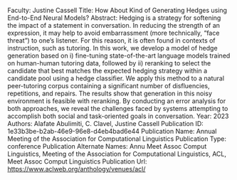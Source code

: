 Faculty: Justine Cassell
Title: How About Kind of Generating Hedges using End-to-End Neural Models?
Abstract: Hedging is a strategy for softening the impact of a statement in conversation. In reducing the strength of an expression, it may help to avoid embarrassment (more technically, “face threat”) to one’s listener. For this reason, it is often found in contexts of instruction, such as tutoring. In this work, we develop a model of hedge generation based on i) fine-tuning state-of-the-art language models trained on human-human tutoring data, followed by ii) reranking to select the candidate that best matches the expected hedging strategy within a candidate pool using a hedge classifier. We apply this method to a natural peer-tutoring corpus containing a significant number of disfluencies, repetitions, and repairs. The results show that generation in this noisy environment is feasible with reranking. By conducting an error analysis for both approaches, we reveal the challenges faced by systems attempting to accomplish both social and task-oriented goals in conversation.
Year: 2023
Authors: Alafate Abulimiti, C. Clavel, Justine Cassell
Publication ID: 1e33b3be-b2ab-46e9-96e8-d4eb4bad6e44
Publication Name: Annual Meeting of the Association for Computational Linguistics
Publication Type: conference
Publication Alternate Names: Annu Meet Assoc Comput Linguistics, Meeting of the Association for Computational Linguistics, ACL, Meet Assoc Comput Linguistics
Publication Url: https://www.aclweb.org/anthology/venues/acl/

